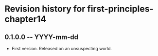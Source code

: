 # Revision history for first-principles-chapter14

## 0.1.0.0  -- YYYY-mm-dd

* First version. Released on an unsuspecting world.

